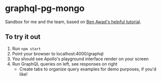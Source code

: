 # graphql-pg-mongo
Sandbox for me and the team, based on [Ben Awad's helpful tutorial](https://github.com/benawad/postgres-mongo-graphql-example "Ben's repo").

## To try it out
1. Run `npm start`
2. Point your browser to localhost:4000/graphql
3. You should see Apollo's playground interface render on your screen
4. Run GraphQL queries on left, see responses on right
    - Create tabs to organize query examples for demo purposes, if you'd like!
